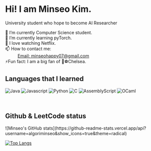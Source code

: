 <h1> Hi! I am Minseo Kim. </h1>

<p> University student who hope to become AI Researcher</p>
<dl>
 <dt>🔭 I’m currently Computer Science student.</dt>
  <dt>🌱 I’m currently learning pyTorch.
  <dt>🤔 I love watching Netflix.</dt>
  <dt>📫 How to contact me: </dt>
     <dd><a href = "mailto:minseohappy07@gmail.com">Email: minseohappy07@gmail.com</a></dd>
  <dt>⚡Fun fact: I am a big fan of 🔵⚽️Chelsea. </dt>
</dl>

<h2> Languages that I learned </h2>

![Java](https://img.shields.io/badge/java-%23ED8B00.svg?style=for-the-badge&logo=openjdk&logoColor=white)
![Javascript](https://img.shields.io/badge/javascript-%23F7DF1E?style=for-the-badge&logo=javascript&logoColor=white)
![Python](https://img.shields.io/badge/python-3670A0?style=for-the-badge&logo=python&logoColor=ffdd54)
![C](https://img.shields.io/badge/c-%2300599C.svg?style=for-the-badge&logo=c&logoColor=white)
![AssemblyScript](https://img.shields.io/badge/assembly%20script-%23000000.svg?style=for-the-badge&logo=assemblyscript&logoColor=white)
![OCaml](https://img.shields.io/badge/OCaml-%23E98407.svg?style=for-the-badge&logo=ocaml&logoColor=white)

</br>

<h2> Github & LeetCode status </h2>
![Minseo's GitHub stats](https://github-readme-stats.vercel.app/api?username=algoriminseo&show_icons=true&theme=radical)

</br>

[![Top Langs](https://github-readme-stats.vercel.app/api/top-langs/?username=algoriminseo&layout=compact&theme=radical)](https://github.com/algorminseo/github-readme-stats)

</br>



